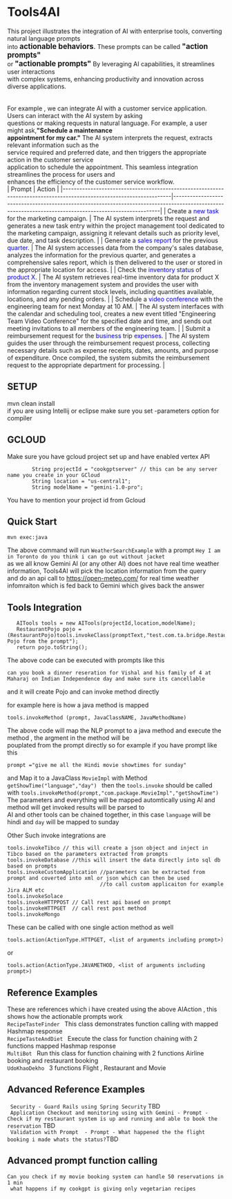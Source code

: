 # Tools4AI
This project illustrates the integration of AI with enterprise tools, converting natural language prompts <br>
into <span style="font-size: larger;">**actionable behaviors**.</span> These prompts can be called <span style="font-size: larger;">**"action prompts"**</span>  
or <span style="font-size: larger;">**"actionable prompts"**</span>  By leveraging AI capabilities, it streamlines user interactions  
with complex systems, enhancing productivity and innovation across diverse applications.<br>
<br><br>
For example , we can integrate AI with a customer service application. Users can interact with the AI system by asking<br> 
questions or making requests in natural language. For example, a user might ask,**"Schedule a maintenance <br>
appointment for my car."** The AI system interprets the request, extracts relevant information such as the <br>
service required and preferred date, and then triggers the appropriate action in the customer service<br>
application to schedule the appointment. This seamless integration streamlines the process for users and<br>
enhances the efficiency of the customer service workflow.
<br>
| Prompt                                                                                                              | Action                                                                                                                                                |
|---------------------------------------------------------------------------------------------------------------------|-------------------------------------------------------------------------------------------------------------------------------------------------------|
| Create a <span style="color:blue">new task</span> for the marketing campaign.                                                                                                     | The AI system interprets the request and generates a new task entry within the project management tool dedicated to the marketing campaign, assigning it relevant details such as priority level, due date, and task description. |
| Generate a <span style="color:blue">sales report</span> for the previous <span style="color:blue">quarter</span>.                                                                 | The AI system accesses data from the company's sales database, analyzes the information for the previous quarter, and generates a comprehensive sales report, which is then delivered to the user or stored in the appropriate location for access. |
| Check the <span style="color:blue">inventory status</span> of <span style="color:blue">product X.</span>                                                                           | The AI system retrieves real-time inventory data for product X from the inventory management system and provides the user with information regarding current stock levels, including quantities available, locations, and any pending orders. |
| Schedule a <span style="color:blue">video conference</span> with the engineering team for next Monday at 10 AM.                                      | The AI system interfaces with the calendar and scheduling tool, creates a new event titled "Engineering Team Video Conference" for the specified date and time, and sends out meeting invitations to all members of the engineering team. |
| Submit a reimbursement request for the <span style="color:blue">business</span> trip <span style="color:blue">expenses.</span>                                                     | The AI system guides the user through the reimbursement request process, collecting necessary details such as expense receipts, dates, amounts, and purpose of expenditure. Once compiled, the system submits the reimbursement request to the appropriate department for processing. |


## SETUP

mvn clean install <br>
if you are using Intellij or eclipse make sure you set -parameters option for compiler

## GCLOUD
Make sure you have gcloud project set up and have enabled vertex API
```     
        String projectId = "cookgptserver" // this can be any server name you create in your GCloud
        String location = "us-central1";
        String modelName = "gemini-1.0-pro";
```
You have to mention your project id from Gcloud 

## Quick Start
```
mvn exec:java
```
The above command will run ```WeatherSearchExample``` with a prompt ```Hey I am in Toronto do you think i can go out without jacket```   
as we all know Gemini AI (or any other AI) does not have real time weather information, Tools4AI will pick the location information from the query  
and do an api call to https://open-meteo.com/ for real time weather infomraiton which is fed back to Gemini which gives back the answer  

## Tools Integration
```
   AITools tools = new AITools(projectId,location,modelName);
   RestaurantPojo pojo = (RestaurantPojo)tools.invokeClass(promptText,"test.com.ta.bridge.RestaurantPojo","RestaurantClass","Create Pojo from the prompt");
   return pojo.toString();

```
The above code can be executed with prompts like this <br> 
```
can you book a dinner reseration for Vishal and his family of 4 at Maharaj on Indian Independence day and make sure its cancellable

```
and it will create Pojo and can invoke method directly <br>

for example here is how a java method is mapped

```
tools.invokeMethod (prompt, JavaClassNAME, JavaMethodName)
```
The above code will map the NLP prompt to a  java method and execute the method , the argment in the method will be  
pouplated from the prompt directly so for example if you have prompt like this  
```
prompt ="give me all the Hindi movie showtimes for sunday"
```

and Map it to a JavaClass ```MovieImpl``` with Method ```getShowTime("language","day") ```
then the ```tools.invoke``` should be called with ```tools.invokeMethod(prompt,"com.package.MovieImpl","getShowTime") ```
The parameters and everything will be mapped automtically using AI and method will get invoked results will be parsed to  
AI and other tools can be chained together, in this case ```language``` will be hindi and ```day``` will be mapped to sunday    

Other Such invoke integrations are
```
tools.invokeTibco // this will create a json object and inject in Tibco based on the parameters extracted from prompts
tools.invokeDatabase //this will insert the data directly into sql db based on prompts
tools.invokeCustomApplication //parameters can be extracted from prompt and coverted into xml or json which can then be used  
                              //to call custom applicaiton for example Jira ALM etc
tools.invokeSolace
tools.invokeHTTPPOST // Call rest api based on prompt
tools.invokeHTTPGET  // call rest post method
tools.invokeMongo
```
These can be called with one single action method as well
```
tools.action(ActionType.HTTPGET, <list of arguments including prompt>)
```

or

```
tools.action(ActionType.JAVAMETHOD, <list of arguments including prompt>)

```

## Reference Examples
These are references which i have created using the above AIAction , this shows how the actionable prompts work  
``` RecipeTasteFinder  ```  This class demonstrates function calling with mapped Hashmap response <br>
``` RecipeTasteAndDiet  ```  Execute the class for function chaining with 2 functions mapped Hashmap response <br>
``` MultiBot  ```  Run this class for function chaining with 2 functions Airline booking and restaurant booking<br>
``` UdoKhaoDekho  ```  3 functions Flight , Restaurant and Movie <br>

## Advanced Reference Examples
``` Security - Guard Rails using Spring Security``` TBD <br>
``` Application Checkout and monitoring using with Gemini - Prompt - Check if my restaurant system is up and running and able to book the reservation``` TBD <br>
``` Validation with Prompt  - Prompt - What happened the the flight booking i made whats the status?```TBD <br>

## Advanced prompt function calling
``` Can you check if my movie booking system can handle 50 reservations in 1 min ``` <br>
``` what happens if my cookgpt is giving only vegetarian recipes``` <br>